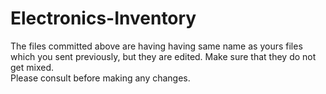 # Electronics-Inventory
The files committed above are having having same name as yours files which you sent previously, but they are edited. Make sure that they do not get mixed.  
Please consult before making any changes.

